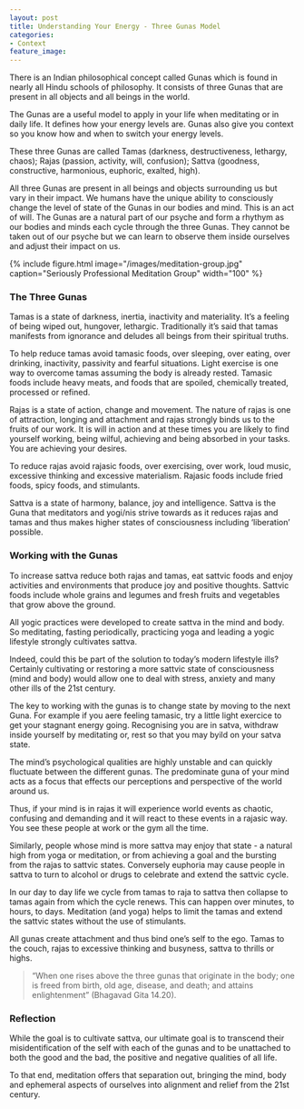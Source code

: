 ```yaml
---
layout: post
title: Understanding Your Energy - Three Gunas Model
categories:
- Context
feature_image:
---
```


There is an Indian philosophical concept called Gunas which is found in nearly all Hindu schools of philosophy. It consists of three Gunas that are present in all objects and all beings in the world.

The Gunas are a useful model to apply in your life when meditating or in daily life. It defines how your energy levels are. Gunas also give you context so you know how and when to switch your energy levels.

These three Gunas are called Tamas (darkness, destructiveness, lethargy, chaos); Rajas (passion, activity, will, confusion); Sattva (goodness, constructive, harmonious, euphoric, exalted, high).

All three Gunas are present in all beings and objects surrounding us but vary in their impact. We humans have the unique ability to consciously change the level of state of the Gunas in our bodies and mind. This is an act of will. The Gunas are a natural part of our psyche and form a rhythym as our bodies and minds each cycle through the three Gunas. They cannot be taken out of our psyche but we can learn to observe them inside ourselves and adjust their impact on us.


{% include figure.html image="/images/meditation-group.jpg" caption="Seriously Professional Meditation Group" width="100" %}

### The Three Gunas

Tamas is a state of darkness, inertia, inactivity and materiality. It’s a feeling of being wiped out, hungover, lethargic. Traditionally it’s said that tamas manifests from ignorance and deludes all beings from their spiritual truths.

To help reduce tamas avoid tamasic foods, over sleeping, over eating, over drinking, inactivity, passivity and fearful situations. Light exercise is one way to overcome tamas assuming the body is already rested. Tamasic foods include heavy meats, and foods that are spoiled, chemically treated, processed or refined.

Rajas is a state of action, change and movement. The nature of rajas is one of attraction, longing and attachment and rajas strongly binds us to the fruits of our work. It is will in action and at these times you are likely to find yourself working, being wilful, achieving and being absorbed in your tasks. You are achieving your desires.

To reduce rajas avoid rajasic foods, over exercising, over work, loud music, excessive thinking and excessive materialism. Rajasic foods include fried foods, spicy foods, and stimulants.

Sattva is a state of harmony, balance, joy and intelligence. Sattva is the Guna that meditators and yogi/nis strive towards as it reduces rajas and tamas and thus makes higher states of consciousness including ‘liberation’ possible.

### Working with the Gunas

To increase sattva reduce both rajas and tamas, eat sattvic foods and enjoy activities and environments that produce joy and positive thoughts. Sattvic foods include whole grains and legumes and fresh fruits and vegetables that grow above the ground.

All yogic practices were developed to create sattva in the mind and body. So meditating, fasting periodically, practicing yoga and leading a yogic lifestyle strongly cultivates sattva.

Indeed, could this be part of the solution to today’s modern lifestyle ills? Certainly cultivating or restoring a more sattvic state of consciousness (mind and body) would allow one to deal with stress, anxiety and many other ills of the 21st century.

The key to working with the gunas is to change state by moving to the next Guna. For example if you aere feeling tamasic, try a little light exercice to get your stagnant energy going. Recognising you are in satva, withdraw inside yourself by meditating or, rest so that you may byild on your satva state. 

The mind’s psychological qualities are highly unstable and can quickly fluctuate between the different gunas. The predominate guna of your mind acts as a focus that effects our perceptions and perspective of the world around us.

Thus, if your mind is in rajas it will experience world events as chaotic, confusing and demanding and it will react to these events in a rajasic way. You see these people at work or the gym all the time.

Similarly, people whose mind is more sattva may enjoy that state - a natural high from yoga or meditation, or from achieving a goal and the bursting from the rajas to sattvic states. Conversely euphoria may cause people in sattva to turn to alcohol or drugs to celebrate and extend the sattvic cycle.

In our day to day life we cycle from tamas to raja to sattva then collapse to tamas again from which the cycle renews. This can happen over minutes, to hours, to days. Meditation (and yoga) helps to limit the tamas and extend the sattvic states without the use of stimulants.

All gunas create attachment and thus bind one’s self to the ego. Tamas to the couch, rajas to excessive thinking and busyness, sattva to thrills or highs.

> “When one rises above the three gunas that originate in the body; one is freed from birth, old age, disease, and death; and attains enlightenment” (Bhagavad Gita 14.20).

### Reflection

While the goal is to cultivate sattva, our ultimate goal is to transcend their misidentification of the self with each of the gunas and to be unattached to both the good and the bad, the positive and negative qualities of all life.

To that end, meditation offers that separation out, bringing the mind, body and ephemeral aspects of ourselves into alignment and relief from the 21st century.
 

